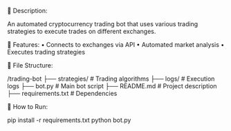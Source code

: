 📌 Description: 

An automated cryptocurrency trading bot that uses various trading strategies to execute trades on different exchanges.

📜 Features:
	•	Connects to exchanges via API
	•	Automated market analysis
	•	Executes trading strategies

📂 File Structure:

/trading-bot
 ├── strategies/       # Trading algorithms
 ├── logs/             # Execution logs
 ├── bot.py            # Main bot script
 ├── README.md         # Project description
 ├── requirements.txt  # Dependencies

 🚀 How to Run:
 
 pip install -r requirements.txt
python bot.py
